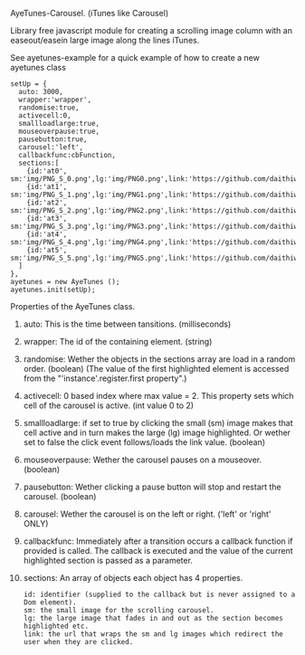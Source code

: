 AyeTunes-Carousel. (iTunes like Carousel)

Library free javascript module for creating a scrolling image column with an easeout/easein large image along the lines iTunes.

See ayetunes-example for a quick example of how to create a new ayetunes class

	setUp = {
      auto: 3000,
      wrapper:'wrapper',
      randomise:true,
	  activecell:0,
      smallloadlarge:true,
      mouseoverpause:true,
      pausebutton:true,
      carousel:'left',
      callbackfunc:cbFunction,
      sections:[
        {id:'at0', sm:'img/PNG_S_0.png',lg:'img/PNG0.png',link:'https://github.com/daithiw44'},
        {id:'at1', sm:'img/PNG_S_1.png',lg:'img/PNG1.png',link:'https://github.com/daithiw44'},
        {id:'at2', sm:'img/PNG_S_2.png',lg:'img/PNG2.png',link:'https://github.com/daithiw44'},
        {id:'at3', sm:'img/PNG_S_3.png',lg:'img/PNG3.png',link:'https://github.com/daithiw44'},
        {id:'at4', sm:'img/PNG_S_4.png',lg:'img/PNG4.png',link:'https://github.com/daithiw44'},
        {id:'at5', sm:'img/PNG_S_5.png',lg:'img/PNG5.png',link:'https://github.com/daithiw44'}
      ]
    },
    ayetunes = new AyeTunes ();
    ayetunes.init(setUp);

Properties of the AyeTunes class.

1.	auto: This is the time between tansitions. (milliseconds)

2.	wrapper: The id of the containing element. (string)

3.	randomise: Wether the objects in the sections array are load in a random order. (boolean)
	(The value of the first highlighted element is accessed from the "'instance'.register.first property".)

4.  activecell: 0 based index where max value = 2. This property sets which cell of the carousel is active. (int value 0 to 2)

5.  smallloadlarge: if set to true by clicking the small (sm) image makes that cell active and in turn makes the large (lg) image highlighted.
	Or wether set to false the click event follows/loads the link value. (boolean)

6.	mouseoverpause: Wether the carousel pauses on a mouseover. (boolean)

8.	pausebutton: Wether clicking a pause button will stop and restart the carousel. (boolean)

7.	carousel: Wether the carousel is on the left or right. ('left' or 'right' ONLY)

8.	callbackfunc: Immediately after a transition occurs a callback function if provided is called.
	The callback is executed and the value of the current highlighted section is passed as a parameter.

9.	sections: An array of objects each object has 4 properties.
	
		id: identifier (supplied to the callback but is never assigned to a Dom element).
		sm: the small image for the scrolling carousel.
		lg: the large image that fades in and out as the section becomes highlighted etc.
		link: the url that wraps the sm and lg images which redirect the user when they are clicked.
